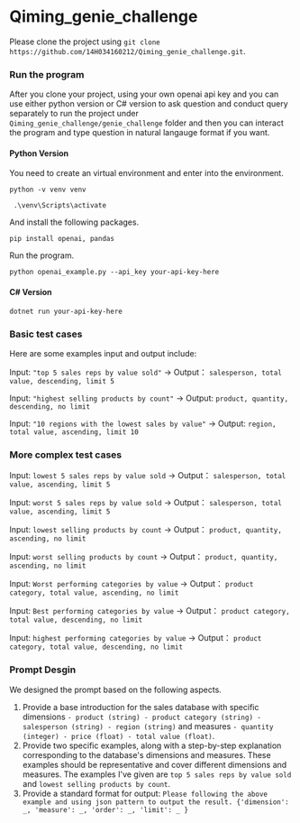 # Qiming_genie_challenge

Please clone the project using `git clone https://github.com/14H034160212/Qiming_genie_challenge.git`.

### Run the program
After you clone your project, using your own openai api key and you can use either python version or C# version to ask question and conduct query separately to run the project under `Qiming_genie_challenge/genie_challenge` folder and then you can interact the program and type question in natural langauge format if you want.

#### Python Version
You need to create an virtual environment and enter into the environment.

`python -v venv venv`

` .\venv\Scripts\activate`

And install the following packages.

`pip install openai, pandas`

Run the program.

`python openai_example.py --api_key your-api-key-here` 

#### C# Version
`dotnet run your-api-key-here` 

### Basic test cases
Here are some examples input and output include:

Input: `"top 5 sales reps by value sold"` -> Output： `salesperson, total value, descending, limit 5`

Input: `"highest selling products by count"` -> Output: `product, quantity, descending, no limit`

Input: `"10 regions with the lowest sales by value"` -> Output: `region, total value, ascending, limit 10`

### More complex test cases 
Input: `lowest 5 sales reps by value sold` -> Output： `salesperson, total value, ascending, limit 5`

Input: `worst 5 sales reps by value sold` -> Output： `salesperson, total value, ascending, limit 5`

Input: `lowest selling products by count` -> Output： `product, quantity, ascending, no limit`

Input: `worst selling products by count` -> Output： `product, quantity, ascending, no limit`

Input: `Worst performing categories by value` -> Output： `product category, total value, ascending, no limit`

Input: `Best performing categories by value` -> Output： `product category, total value, descending, no limit`

Input: `highest performing categories by value` -> Output： `product category, total value, descending, no limit`

### Prompt Desgin
We designed the prompt based on the following aspects.
1) Provide a base introduction for the sales database with specific dimensions `- product (string) - product category (string) - salesperson (string) - region (string)` and measures `- quantity (integer) - price (float) - total value (float)`.
2) Provide two specific examples, along with a step-by-step explanation corresponding to the database's dimensions and measures. These examples should be representative and cover different dimensions and measures. The examples I've given are `top 5 sales reps by value sold` and `lowest selling products by count`.
3) Provide a standard format for output: `Please following the above example and using json pattern to output the result. {'dimension': _, 'measure': _, 'order': _, 'limit': _ }`
